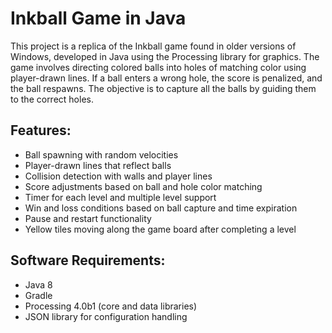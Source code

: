 # Inkball Game in Java

This project is a replica of the Inkball game found in older versions of Windows, developed in Java using the Processing library for graphics. The game involves directing colored balls into holes of matching color using player-drawn lines. If a ball enters a wrong hole, the score is penalized, and the ball respawns. The objective is to capture all the balls by guiding them to the correct holes.

## Features:
- Ball spawning with random velocities
- Player-drawn lines that reflect balls
- Collision detection with walls and player lines
- Score adjustments based on ball and hole color matching
- Timer for each level and multiple level support
- Win and loss conditions based on ball capture and time expiration
- Pause and restart functionality
- Yellow tiles moving along the game board after completing a level

## Software Requirements:
- Java 8
- Gradle
- Processing 4.0b1 (core and data libraries)
- JSON library for configuration handling
